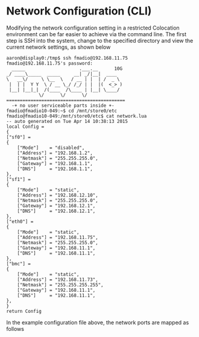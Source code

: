 # Network Configuration \(CLI\)

Modifying the network configuration setting in a restricted Colocation environment can be far easier to achieve via the command line. The first step is SSH into the system, change to the specified directory and view the current network settings, as shown below



```text
aaron@display0:/tmp$ ssh fmadio@192.168.11.75
fmadio@192.168.11.75's password:
  _____                    .___.__      10G
_/ ____\_____  _____     __| _/|__|  ____
\   __\/     \ \__  \   / __ | |  | /  _ \
 |  | |  Y Y  \ / __ \_/ /_/ | |  |(  <_> )
 |__| |__|_|  /(____  /\____ | |__| \____/
            \/      \/      \/
============================================
  -+ no user serviceable parts inside +-
fmadio@fmadio10-049:~$ cd /mnt/store0/etc
fmadio@fmadio10-049:/mnt/store0/etc$ cat network.lua
-- auto generated on Tue Apr 14 10:38:13 2015
local Config =
{
["sf0"] =
{
    ["Mode"]    = "disabled",
    ["Address"] = "192.168.1.2",
    ["Netmask"] = "255.255.255.0",
    ["Gateway"] = "192.168.1.1",
    ["DNS"]     = "192.168.1.1",
},
["sf1"] =
{
    ["Mode"]    = "static",
    ["Address"] = "192.168.12.10",
    ["Netmask"] = "255.255.255.0",
    ["Gateway"] = "192.168.12.1",
    ["DNS"]     = "192.168.12.1",
},
["eth0"] =
{
    ["Mode"]    = "static",
    ["Address"] = "192.168.11.75",
    ["Netmask"] = "255.255.255.0",
    ["Gateway"] = "192.168.11.1",
    ["DNS"]     = "192.168.11.1",
},
["bmc"] =
{
    ["Mode"]    = "static",
    ["Address"] = "192.168.11.73",
    ["Netmask"] = "255.255.255.255",
    ["Gateway"] = "192.168.11.1",
    ["DNS"]     = "192.168.11.1",
},
}
return Config
```



In the example configuration file above, the network ports are mapped as follows

